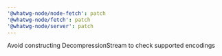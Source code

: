 ```yaml
---
'@whatwg-node/node-fetch': patch
'@whatwg-node/fetch': patch
'@whatwg-node/server': patch
---
```


Avoid constructing DecompressionStream to check supported encodings
